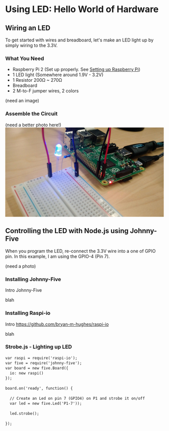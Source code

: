 # Using LED: Hello World of Hardware

## Wiring an LED

To get started with wires and breadboard, let's make an LED light up by simply wiring to the 3.3V.

### What You Need

- Raspberry Pi 2 (Set up properly. See [Setting up Raspberry Pi](../README.md))
- 1 LED light (Somewhere around 1.9V - 3.2V)
- 1 Resistor 200Ω ~ 270Ω
- Breadboard
- 2 M-to-F jumper wires, 2 colors

(need an image)

### Assemble the Circuit

(need a better photo here!)
![image](../../images/LED/led-simple.jpg)



## Controlling the LED with Node.js using Johnny-Five

When you program the LED, re-connect the 3.3V wire into a one of GPIO pin. In this example,
I am using the GPIO-4 (Pin 7).


(need a photo)


### Installing Johnny-Five

Intro Johnny-Five

blah

### Installing Raspi-io

Intro
https://github.com/bryan-m-hughes/raspi-io

blah

### Strobe.js - Lighting up LED

```
var raspi = require('raspi-io');
var five = require('johnny-five');
var board = new five.Board({
  io: new raspi()
});

board.on('ready', function() {

  // Create an Led on pin 7 (GPIO4) on P1 and strobe it on/off
  var led = new five.Led('P1-7'));
  
  led.strobe();

});
```